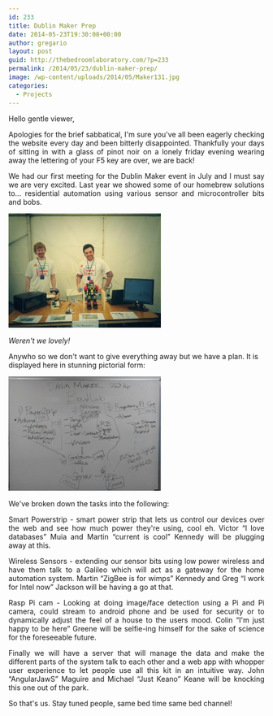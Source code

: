 ```yaml
---
id: 233
title: Dublin Maker Prep
date: 2014-05-23T19:30:08+00:00
author: gregario
layout: post
guid: http://thebedroomlaboratory.com/?p=233
permalink: /2014/05/23/dublin-maker-prep/
image: /wp-content/uploads/2014/05/Maker131.jpg
categories:
  - Projects
---
```

<p style="text-align: justify;">
  Hello gentle viewer,
</p>

<p style="text-align: justify;">
  Apologies for the brief sabbatical, I'm sure you've all been eagerly checking the website every day and been bitterly disappointed. Thankfully your days of sitting in with a glass of pinot noir on a lonely friday evening wearing away the lettering of your F5 key are over, we are back!
</p>

<p style="text-align: justify;">
  We had our first meeting for the Dublin Maker event in July and I must say we are very excited. Last year we showed some of our homebrew solutions to... residential automation using various sensor and microcontroller bits and bobs.
</p>

![Maker13](/wp-content/uploads/2014/05/Maker13-300x225.jpg)

_Weren't we lovely!_

Anywho so we don't want to give everything away but we have a plan. It is displayed here in stunning pictorial form:

![unnamed](/wp-content/uploads/2014/05/unnamed-300x225.jpg)

We've broken down the tasks into the following:

<p style="text-align: justify;">
  Smart Powerstrip - smart power strip that lets us control our devices over the web and see how much power they're using, cool eh. Victor &#8220;I love databases&#8221; Muia and Martin &#8220;current is cool&#8221; Kennedy will be plugging away at this.
</p>

<p style="text-align: justify;">
  Wireless Sensors - extending our sensor bits using low power wireless and have them talk to a Galileo which will act as a gateway for the home automation system. Martin &#8220;ZigBee is for wimps&#8221; Kennedy and Greg &#8220;I work for Intel now&#8221; Jackson will be having a go at that.
</p>

<p style="text-align: justify;">
  Rasp Pi cam - Looking at doing image/face detection using a Pi and Pi camera, could stream to android phone and be used for security or to dynamically adjust the feel of a house to the users mood. Colin &#8220;I'm just happy to be here&#8221; Greene will be selfie-ing himself for the sake of science for the foreseeable future.
</p>

<p style="text-align: justify;">
  Finally we will have a server that will manage the data and make the different parts of the system talk to each other and a web app with whopper user experience to let people use all this kit in an intuitive way. John &#8220;AngularJawS&#8221; Maguire and Michael &#8220;Just Keano&#8221; Keane will be knocking this one out of the park.
</p>

<p style="text-align: justify;">
  So that's us. Stay tuned people, same bed time same bed channel!
</p>